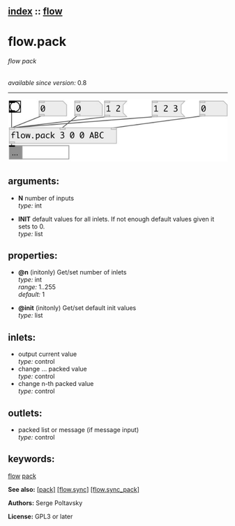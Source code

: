 [index](index.html) :: [flow](category_flow.html)
---

# flow.pack

###### flow pack

*available since version:* 0.8

---




[![example](../examples/img/flow.pack.jpg)](../examples/pd/flow.pack.pd)



## arguments:

* **N**
number of inputs<br>
_type:_ int<br>

* **INIT**
default values for all inlets. If not enough default values given it sets to 0.<br>
_type:_ list<br>





## properties:

* **@n** (initonly)
Get/set number of inlets<br>
_type:_ int<br>
_range:_ 1..255<br>
_default:_ 1<br>

* **@init** (initonly)
Get/set default init values<br>
_type:_ list<br>



## inlets:

* output current value<br>
_type:_ control
* change ... packed value<br>
_type:_ control
* change n-th packed value<br>
_type:_ control



## outlets:

* packed list or message (if message input)<br>
_type:_ control



## keywords:

[flow](keywords/flow.html)
[pack](keywords/pack.html)



**See also:**
[\[pack\]](pack.html)
[\[flow.sync\]](flow.sync.html)
[\[flow.sync_pack\]](flow.sync_pack.html)




**Authors:** Serge Poltavsky




**License:** GPL3 or later





